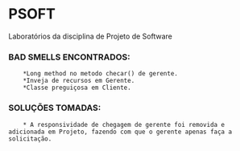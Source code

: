 # PSOFT
Laboratórios da disciplina de Projeto de Software


### BAD SMELLS ENCONTRADOS:

		*Long method no metodo checar() de gerente.
		*Inveja de recursos em Gerente.
		*Classe preguiçosa em Cliente.


### SOLUÇÕES TOMADAS:

		* A responsividade de chegagem de gerente foi removida e adicionada em Projeto, fazendo com que o gerente apenas faça a solicitação.
